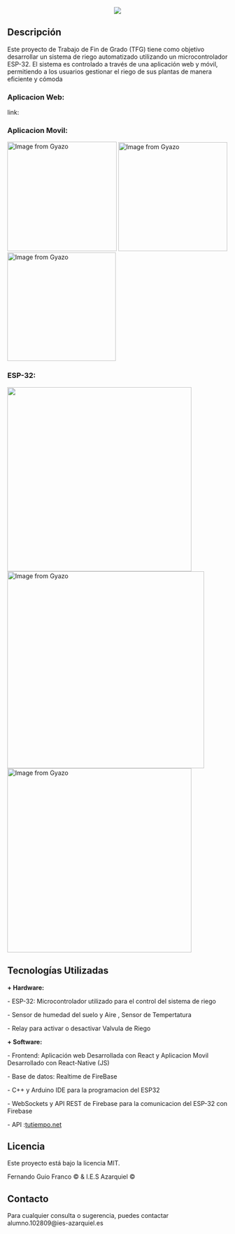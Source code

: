<p align="center"><img src="https://i.gyazo.com/ca6ac8510353159e46b87fd83025085e.png"></p>

<h2>Descripción</h2>
Este proyecto de Trabajo de Fin de Grado (TFG) tiene como objetivo desarrollar un sistema de riego automatizado utilizando un microcontrolador ESP-32. El sistema es controlado a través de una aplicación web y móvil, permitiendo a los usuarios gestionar el riego de sus plantas de manera eficiente y cómoda
<h3>Aplicacion Web: </h3>
link:
<br>
<h3>Aplicacion Movil: </h3>
<a href="https://gyazo.com/355afd820d658f335d42e6b37b95edc3"><img src="https://i.gyazo.com/355afd820d658f335d42e6b37b95edc3.gif" alt="Image from Gyazo" width="250"/></a>
<a href="https://gyazo.com/e2bb825cd1c1bae2d8dd5cf0ab71179c"><img src="https://i.gyazo.com/e2bb825cd1c1bae2d8dd5cf0ab71179c.gif" alt="Image from Gyazo" width="249"/></a>
<a href="https://gyazo.com/f3e4d3e004bd520c18880eeec3521b03"><img src="https://i.gyazo.com/f3e4d3e004bd520c18880eeec3521b03.gif" alt="Image from Gyazo" width="248"/></a>

<h3>ESP-32: </h3>
<a href="#"><img src="https://i.gyazo.com/1fa34bd094e8edce906bc87a549a5b91.png" width="421"></a>
<a href="https://gyazo.com/263d44d0c578436f3d94cf36219673eb"><img src="https://i.gyazo.com/263d44d0c578436f3d94cf36219673eb.gif" alt="Image from Gyazo" width="450"/></a>
<a href="https://gyazo.com/6212fab06cac6e415c7f04f9d72fffab"><img src="https://i.gyazo.com/6212fab06cac6e415c7f04f9d72fffab.gif" alt="Image from Gyazo" width="421"/></a>

<h2>Tecnologías Utilizadas</h2>
 
  <b>+ Hardware:</b>
  <p>- ESP-32: Microcontrolador utilizado para el control del sistema de riego</p>
  <p>- Sensor de humedad del suelo y Aire , Sensor de Tempertatura</p>
  <p>- Relay para activar o desactivar Valvula de Riego</p>
  <b>+ Software:</b>
  <p>- Frontend: Aplicación web Desarrollada con React y Aplicacion Movil Desarrollado con React-Native (JS)</p>
  <p>- Base de datos: Realtime de FireBase</p>
  <p>- C++ y Arduino IDE para la programacion del ESP32</p>
  <p>- WebSockets y API REST de Firebase para la comunicacion del ESP-32 con Firebase</p>
  <p>- API :<a href="https://api.tutiempo.net/">tutiempo.net</a></p>


<h2>Licencia</h2>
<p>Este proyecto está bajo la licencia MIT.</p>
<p>Fernando Guio Franco &copy  &  I.E.S Azarquiel &copy</p>

<h2>Contacto</h2>
Para cualquier consulta o sugerencia, puedes contactar alumno.102809@ies-azarquiel.es
